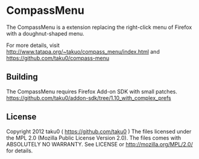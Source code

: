 # CompassMenu

The CompassMenu is a extension replacing the right-click menu of Firefox with a doughnut-shaped menu.

For more details, visit http://www.tatapa.org/~takuo/compass_menu/index.html
and https://github.com/taku0/compass-menu

## Building

The CompassMenu requires Firefox Add-on SDK with small patches.
https://github.com/taku0/addon-sdk/tree/1.10_with_complex_prefs

## License

Copyright 2012 taku0 ( https://github.com/taku0 )
The files licensed under the MPL 2.0 (Mozilla Public License Version 2.0).
The files comes with ABSOLUTELY NO WARRANTY.
See LICENSE or http://mozilla.org/MPL/2.0/ for details.
